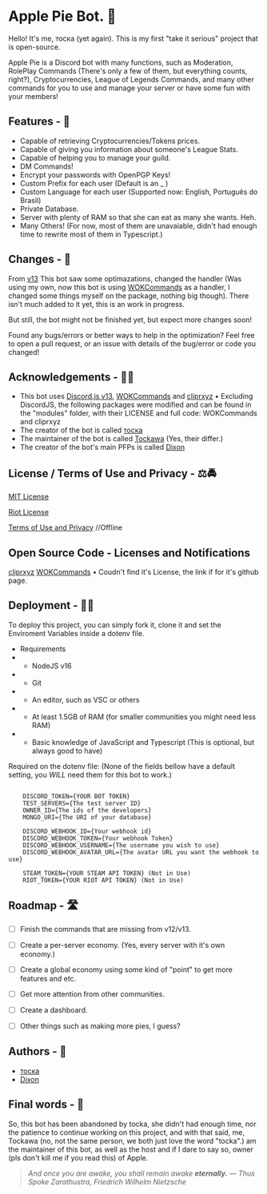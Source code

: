 
# Apple Pie Bot. 🥧

Hello! It's me, тоска (yet again). This is my first "take it serious" project that is open-source.

Apple Pie is a Discord bot with many functions, such as Moderation, RolePlay Commands (There's only a few of them, but everything counts, right?), Cryptocurrencies, League of Legends Commands, and many other commands for you to use and manage your server or have some fun with your members!


## Features  - 🤖

- Capable of retrieving Cryptocurrencies/Tokens prices.
- Capable of giving you information about someone's League Stats.
- Capable of helping you to manage your guild.
- DM Commands!
- Encrypt your passwords with OpenPGP Keys!
- Custom Prefix for each user (Default is an _ )
- Custom Language for each user (Supported now: English, Português do Brasil)
- Private Database.
- Server with plenty of RAM so that she can eat as many she wants. Heh.
- Many Others!
(For now, most of them are unavaiable, didn't had enough time to rewrite most of them in Typescript.)

  
## Changes - 🚀

From [v13](https://github.com/The-Crow-pleb/Apple-Pie-Bot/tree/Apple-Pie-v13) This bot saw some optimazations, changed the handler (Was using my own, now this bot is using [WOKCommands](https://github.com/AlexzanderFlores/WOKCommands) as a handler, I changed some things myself on the package, nothing big though). There isn't much added to it yet, this is an work in progress.

But still, the bot might not be finished yet, but expect more changes soon! 

Found any bugs/errors or better ways to help in the optimization? Feel free to open a pull request, or an issue with details of the bug/error or code you changed!

  
## Acknowledgements - 👨‍🎓

 - This bot uses [Discord.js v13](https://github.com/discordjs/guide), [WOKCommands](https://github.com/AlexzanderFlores/WOKCommands) and [cliprxyz](https://github.com/luisgbr1el/cliprxyz) • Excluding DiscordJS, the following packages were modified and can be found in the "modules" folder, with their LICENSE and full code: WOKCommands and cliprxyz
 - The creator of the bot is called [тоска](https://github.com/The-Crow-pleb)
 - The maintainer of the bot is called [Tockawa](https://github.com/Tockawa/) (Yes, their differ.)
 - The creator of the bot's main PFPs is called [Dixon](https://twitter.com/riickdixon)

  
## License / Terms of Use and Privacy - ⚖🚔

[MIT License](https://github.com/The-Crow-pleb/Apple-Pie-Bot/blob/Apple-Pie-v13/LICENSE)

[Riot License](https://github.com/The-Crow-pleb/Apple-Pie-Bot/blob/Apple-Pie-v13/RIOT-NOTE.md)

[Terms of Use and Privacy](https://www.tockanest.com/terms-of-use-and-privacy) //Offline

## Open Source Code - Licenses and Notifications
[cliprxyz](https://github.com/Tockawa/Apple-Pie-Bot/blob/Apple-TS/modules/cliprxyz/LICENSE)
[WOKCommands](https://github.com/AlexzanderFlores/WOKCommands) • Coudn't find it's License, the link if for it's github page.

## Deployment - 👨‍💻

To deploy this project, you can simply fork it, clone it and set the Enviroment Variables inside a dotenv file.

- Requirements
- - NodeJS v16
- - Git
- - An editor, such as VSC or others
- - At least 1.5GB of RAM (for smaller communities you might need less RAM)
- - Basic knowledge of JavaScript and Typescript (This is optional, but always good to have)

Required on the dotenv file:
(None of the fields bellow have a default setting, you *WILL* need them for this bot to work.)

```
    
    DISCORD_TOKEN={YOUR BOT TOKEN}
    TEST_SERVERS={The test server ID}
    OWNER_ID={The ids of the developers}
    MONGO_URI={The URI of your database}
  
    DISCORD_WEBHOOK_ID={Your webhook id}
    DISCORD_WEBHOOK_TOKEN={Your webhook Token}
    DISCORD_WEBHOOK_USERNAME={The username you wish to use}
    DISCORD_WEBHOOK_AVATAR_URL={The avatar URL you want the webhook to use}
    
    STEAM_TOKEN={YOUR STEAM API TOKEN} (Not in Use)
    RIOT_TOKEN={YOUR RIOT API TOKEN} (Not in Use)
```

  
## Roadmap - 🛣


- [ ] Finish the commands that are missing from v12/v13.

- [ ] Create a per-server economy. (Yes, every server with it's own economy.)

- [ ] Create a global economy using some kind of "point" to get more features and etc.

- [ ] Get more attention from other communities.

- [ ] Create a dashboard.

- [ ] Other things such as making more pies, I guess?

  
## Authors - 🍦

- [тоска](https://github.com/The-Crow-pleb)
- [Dixon](https://twitter.com/riickdixon)

  
 ## Final words - 📖
 
 So, this bot has been abandoned by tocka, she didn't had enough time, nor the patience to continue working on this project, and with that said, me, Tockawa (no, not the same person, we both just love the word "tocka".) am the maintainer of this bot, as well as the host and if I dare to say so, owner (pls don't kill me if you read this) of Apple.
  
>_And once you are awake, you shall remain awake **eternally.**_
>― _Thus Spoke Zarathustra, Friedrich Wilhelm Nietzsche_
